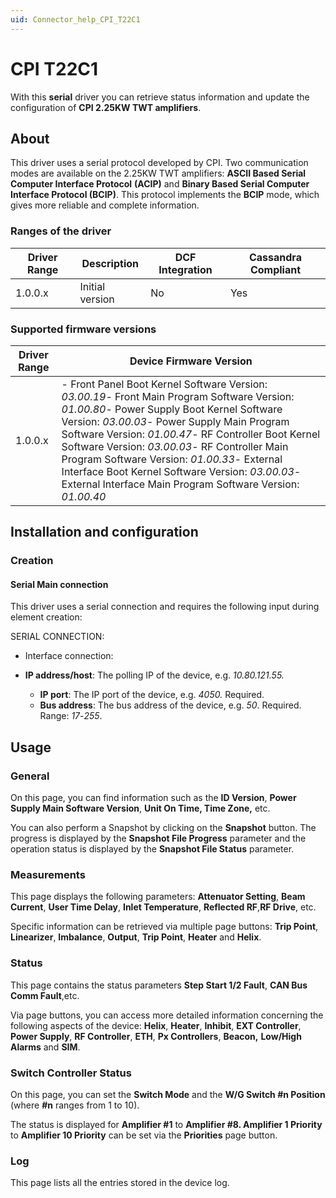 ```yaml
---
uid: Connector_help_CPI_T22C1
---
```


# CPI T22C1

With this **serial** driver you can retrieve status information and update the configuration of **CPI 2.25KW TWT amplifiers**.

## About

This driver uses a serial protocol developed by CPI. Two communication modes are available on the 2.25KW TWT amplifiers: **ASCII Based Serial Computer Interface Protocol** **(ACIP)** and **Binary Based Serial Computer Interface Protocol (BCIP)**. This protocol implements the **BCIP** mode, which gives more reliable and complete information.

### Ranges of the driver

| **Driver Range** | **Description** | **DCF Integration** | **Cassandra Compliant** |
|------------------|-----------------|---------------------|-------------------------|
| 1.0.0.x          | Initial version | No                  | Yes                     |

### Supported firmware versions

| **Driver Range** | **Device Firmware Version**                                                                                                                                                                                                                                                                                                                                                                                                                                         |
|------------------|---------------------------------------------------------------------------------------------------------------------------------------------------------------------------------------------------------------------------------------------------------------------------------------------------------------------------------------------------------------------------------------------------------------------------------------------------------------------|
| 1.0.0.x          | \- Front Panel Boot Kernel Software Version: *03.00.19*- Front Main Program Software Version: *01.00.80*- Power Supply Boot Kernel Software Version: *03.00.03*- Power Supply Main Program Software Version: *01.00.47*- RF Controller Boot Kernel Software Version: *03.00.03*- RF Controller Main Program Software Version: *01.00.33*- External Interface Boot Kernel Software Version: *03.00.03*- External Interface Main Program Software Version: *01.00.40* |

## Installation and configuration

### Creation

#### Serial Main connection

This driver uses a serial connection and requires the following input during element creation:

SERIAL CONNECTION:

- Interface connection:

- **IP address/host**: The polling IP of the device, e.g. *10.80.121.55.*
  - **IP port**: The IP port of the device, e.g. *4050.* Required.
  - **Bus address**: The bus address of the device, e.g. *50*. Required. Range: *17*-*255*.

## Usage

### General

On this page, you can find information such as the **ID Version**, **Power Supply Main Software Version**, **Unit On Time, Time Zone,** etc.

You can also perform a Snapshot by clicking on the **Snapshot** button. The progress is displayed by the **Snapshot File Progress** parameter and the operation status is displayed by the **Snapshot File Status** parameter.

### Measurements

This page displays the following parameters: **Attenuator Setting**, **Beam Current**, **User Time Delay**, **Inlet Temperature**, **Reflected RF**,**RF Drive**, etc.

Specific information can be retrieved via multiple page buttons: **Trip Point**, **Linearizer**, **Imbalance**, **Output**, **Trip Point**, **Heater** and **Helix**.

### Status

This page contains the status parameters **Step Start 1/2 Fault**, **CAN Bus Comm Fault**,etc.

Via page buttons, you can access more detailed information concerning the following aspects of the device: **Helix**, **Heater**, **Inhibit**, **EXT Controller**, **Power Supply**, **RF Controller**, **ETH**, **Px Controllers**, **Beacon,** **Low/High Alarms** and **SIM**.

### Switch Controller Status

On this page, you can set the **Switch Mode** and the **W/G Switch \#n Position** (where **\#n** ranges from 1 to 10).

The status is displayed for **Amplifier \#1** to **Amplifier \#8. Amplifier 1 Priority** to **Amplifier 10 Priority** can be set via the **Priorities** page button.

### Log

This page lists all the entries stored in the device log.
